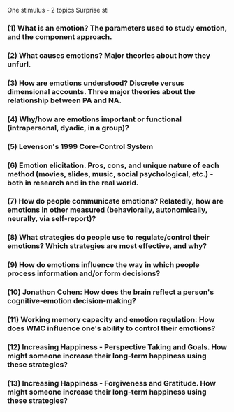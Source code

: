 One stimulus - 2 topics 
Surprise sti
### (1) **What is an emotion?** The parameters used to study emotion, and the component approach. 

### (2) **What causes emotions?** Major theories about how they unfurl.
### (3) **How are emotions understood?** Discrete versus dimensional accounts. Three major theories about the relationship between PA and NA. 
### (4) **Why/how are emotions important or functional** (intrapersonal, dyadic, in a group)? 
### (5) **Levenson's 1999 Core-Control System**
### (6) **Emotion elicitation**. Pros, cons, and unique nature of each method (movies, slides, music, social psychological, etc.) - both in research and in the real world. 
### (7) **How do people communicate emotions?** Relatedly, how are emotions in other measured (behaviorally, autonomically, neurally, via self-report)?
### (8) What strategies do people use to regulate/control their emotions? Which strategies are most effective, and why? 
### (9) How do emotions influence the way in which people process information and/or form decisions?
### (10) Jonathon Cohen: How does the brain reflect a person's cognitive-emotion decision-making?
### (11) Working memory capacity and emotion regulation: How does WMC influence one's ability to control their emotions?
### (12) Increasing Happiness - Perspective Taking and Goals. How might someone increase their long-term happiness using these strategies? 
### (13) Increasing Happiness - Forgiveness and Gratitude. How might someone increase their long-term happiness using these strategies? 